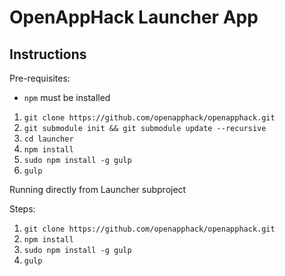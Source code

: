 # OpenAppHack Launcher App



## Instructions

Pre-requisites:


* `npm` must be installed

1. `git clone https://github.com/openapphack/openapphack.git`
2. `git submodule init && git submodule update --recursive`
3. `cd launcher`
4. `npm install`
5. `sudo npm install -g gulp `
6. `gulp` 

Running directly from Launcher subproject 

Steps:

1. `git clone https://github.com/openapphack/openapphack.git`
2. `npm install`
3. `sudo npm install -g gulp `
4. `gulp`

